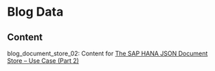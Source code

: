 # Blog Data

## Content
blog_document_store_02: Content for [The SAP HANA JSON Document Store – Use Case (Part 2)](https://blogs.sap.com/2018/04/27/the-sap-hana-json-document-store-use-case-part-2/)


